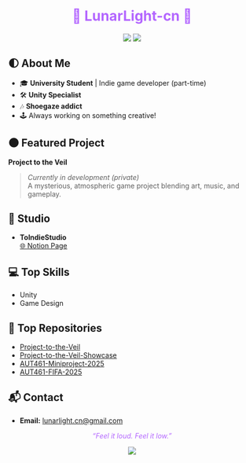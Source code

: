 <!--
**LunarLight-cn/LunarLight-cn** is a ✨ _special_ ✨ repository because its `README.md` (this file) appears on your GitHub profile.

Here are some ideas to get you started:

- 🔭 I’m currently working on ...
- 🌱 I’m currently learning ...
- 👯 I’m looking to collaborate on ...
- 🤔 I’m looking for help with ...
- 💬 Ask me about ...
- 📫 How to reach me: ...
- 😄 Pronouns: ...
- ⚡ Fun fact: ...
-->
<!-- LunarLight-cn GitHub Profile README -->

<h1 align="center" style="color:#b366ff;">
  👾 LunarLight-cn 👾
</h1>
<p align="center">
  <img src="https://img.shields.io/badge/Game%20Dev-%E2%98%86-purple?style=for-the-badge&logo=unity" />
  <img src="https://img.shields.io/badge/Shoegaze%20Addict-%F0%9F%8E%B6-black?style=for-the-badge" />
</p>



## 🌓 About Me

- 🎓 **University Student** | Indie game developer (part-time)
- 🛠️ **Unity Specialist**
- 🎶 **Shoegaze addict**
- 🕹️ Always working on something creative!



## 🌑 Featured Project

**Project to the Veil**  
> _Currently in development (private)_  
A mysterious, atmospheric game project blending art, music, and gameplay.



## 🎨 Studio

- **ToIndieStudio**  
  [🌐 Notion Page](https://www.notion.so/ToIndie-Studio-2619c2d31f4580c280edd8e7a74befb8)



## 💻 Top Skills

- Unity
- Game Design



## 🚀 Top Repositories

- [Project-to-the-Veil](https://github.com/LunarLight-cn/Project-to-the-Veil)
- [Project-to-the-Veil-Showcase](https://github.com/LunarLight-cn/Project-to-the-Veil-Showcase)
- [AUT461-Miniproject-2025](https://github.com/tangnatta/AUT461-Miniproject-2025)
- [AUT461-FIFA-2025](https://github.com/tangnatta/AUT461-FIFA-2025)



## 📬 Contact

- **Email:** lunarlight.cn@gmail.com



<p align="center" style="color:#b366ff;">
  <i>“Feel it loud. Feel it low.”</i>
</p>



<p align="center">
  <img src="https://capsule-render.vercel.app/api?type=rect&color=gradient&height=90&section=footer&text=LunarLight-cn%20%F0%9F%8C%91&fontSize=28&fontColor=white&animation=fadeIn" />
</p>
